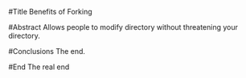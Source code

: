 #Title
Benefits of Forking

#Abstract
Allows people to modify directory without threatening your directory.

#Conclusions
The end.

#End
The real end
